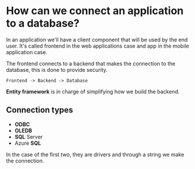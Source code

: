 # How can we connect an application to a database?

In an application we'll have a client component that will be used by the end user. It's called frontend in the web applications case and app in the mobile application case.

The frontend connects to a backend that makes the connection to the database, this is done to provide security.

```
Frontend -> Backend -> Database
```

**Entity framework** is in charge of simplifying how we build the backend.

## Connection types

* **ODBC**
* **OLEDB**
* **SQL** Server
* Azure **SQL**

In the case of the first two, they are drivers and through a string we make the connection.